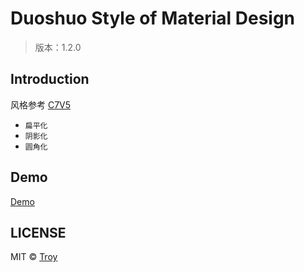 # Duoshuo Style of Material Design
> 版本：1.2.0

## Introduction

风格参考 [C7V5](http://c7sky.com/wordpress-theme-c7v5.html)

+ `扁平化`
+ `阴影化`
+ `圆角化`

## Demo

[Demo](https://itroy.cc/guestbook)

## LICENSE

MIT © [Troy](https://github.com/TroyXun)
